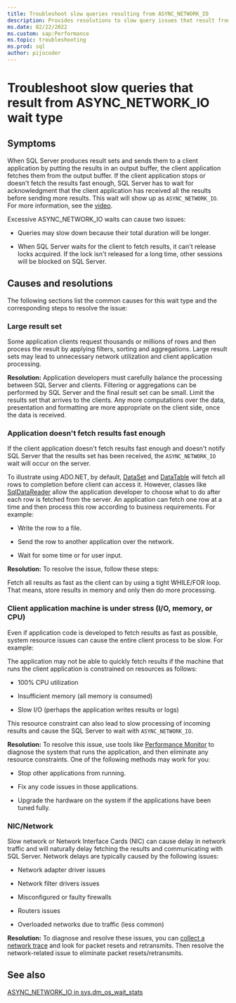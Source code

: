 ```yaml
---
title: Troubleshoot slow queries resulting from ASYNC_NETWORK_IO
description: Provides resolutions to slow query issues that result from ASYNC_NETWORK_IO wait type.
ms.date: 02/22/2022
ms.custom: sap:Performance
ms.topic: troubleshooting
ms.prod: sql
author: pijocoder 
---
```


# Troubleshoot slow queries that result from ASYNC_NETWORK_IO wait type

## Symptoms

When SQL Server produces result sets and sends them to a client application by putting the results in an output buffer, the client application fetches them from the output buffer. If the client application stops or doesn't fetch the results fast enough, SQL Server has to wait for acknowledgment that the client application has received all the results before sending more results. This wait will show up as `ASYNC_NETWORK_IO`. For more information, see the [video](/shows/SQL-Workshops/Understanding-ASYNCNETWORKIO-Waits-in-SQL-Server).

Excessive ASYNC_NETWORK_IO waits can cause two issues:

- Queries may slow down because their total duration will be longer.

- When SQL Server waits for the client to fetch results, it can't release locks acquired. If the lock isn't released for a long time, other sessions will be blocked on SQL Server.

## Causes and resolutions

The following sections list the common causes for this wait type and the corresponding steps to resolve the issue:

### Large result set

Some application clients request thousands or millions of rows and then process the result by applying filters, sorting and aggregations. Large result sets may lead to unnecessary network utilization and client application processing.

**Resolution:** Application developers must carefully balance the processing between SQL Server and clients. Filtering or aggregations can be performed by SQL Server and the final result set can be small. Limit the results set that arrives to the clients. Any more computations over the data, presentation and formatting are more appropriate on the client side, once the data is received.  

### Application doesn't fetch results fast enough

If the client application doesn't fetch results fast enough and doesn't notify SQL Server that the results set has been received, the `ASYNC_NETWORK_IO` wait will occur on the server.

To illustrate using ADO.NET, by default, [DataSet](/dotnet/framework/data/adonet/ado-net-datasets) and [DataTable](/dotnet/api/system.data.datatable) will fetch all rows to completion before client can access it. However, classes like [SqlDataReader](/dotnet/api/system.data.sqlclient.sqldatareader) allow the application developer to choose what to do after each row is fetched from the server. An application can fetch one row at a time and then process this row according to business requirements. For example:

- Write the row to a file.

- Send the row to another application over the network.

- Wait for some time or for user input.

**Resolution:** To resolve the issue, follow these steps:

Fetch all results as fast as the client can by using a tight WHILE/FOR loop. That means, store results in memory and only then do more processing.

### Client application machine is under stress (I/O, memory, or CPU)

Even if application code is developed to fetch results as fast as possible, system resource issues can cause the entire client process to be slow. For example:

The application may not be able to quickly fetch results if the machine that runs the client application is constrained on resources as follows:

- 100% CPU utilization

- Insufficient memory (all memory is consumed)

- Slow I/O (perhaps the application writes results or logs)

This resource constraint can also lead to slow processing of incoming results and cause the SQL Server to wait with `ASYNC_NETWORK_IO`.

**Resolution:** To resolve this issue, use tools like [Performance Monitor](https://techcommunity.microsoft.com/t5/ask-the-performance-team/windows-performance-monitor-overview/ba-p/375481) to diagnose the system that runs the application, and then eliminate any resource constraints. One of the following methods may work for you:

- Stop other applications from running.

- Fix any code issues in those applications.

- Upgrade the hardware on the system if the applications have been tuned fully.

### NIC/Network

Slow network or Network Interface Cards (NIC) can cause delay in network traffic and will naturally delay fetching the results and communicating with SQL Server. Network delays are typically caused by the following issues:

- Network adapter driver issues

- Network filter drivers issues

- Misconfigured or faulty firewalls

- Routers issues

- Overloaded networks due to traffic (less common)

**Resolution:** To diagnose and resolve these issues, you can [collect a network trace](/azure/azure-web-pubsub/howto-troubleshoot-network-trace) and look for packet resets and retransmits. Then resolve the network-related issue to eliminate packet resets/retransmits.

## See also

[ASYNC_NETWORK_IO in sys.dm_os_wait_stats](/sql/relational-databases/system-dynamic-management-views/sys-dm-os-wait-stats-transact-sql#async_network_io)
